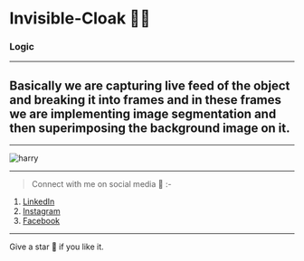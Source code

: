 # Invisible-Cloak 🧙‍♂️

### Logic

---
Basically we are capturing live feed of the object and breaking it into frames and in these frames we are implementing image segmentation and then superimposing the background image on it.
---

***

![harry](https://user-images.githubusercontent.com/64271130/87249950-b2549600-c47f-11ea-8f2e-db15ae751e76.jpeg)


***
> Connect with me on social media 📲 :-
1. <a href="https://www.linkedin.com/in/santanu-biswas-1482591a7/">LinkedIn</a>
2. <a href="https://www.instagram.com/_.santanubiswas._/">Instagram</a>
3. <a href="https://www.linkedin.com/in/santanu-biswas-1482591a7/https://www.facebook.com/Neil7rockzz/">Facebook</a>

***
Give a star 🌟 if you like it.

